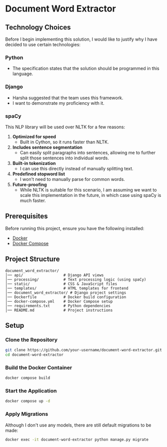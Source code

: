 # Document Word Extractor

## Technology Choices

Before I begin implementing this solution, I would like to justify why I have decided to use certain technologies:

### Python
- The specification states that the solution should be programmed in this language.

### Django
- Harsha suggested that the team uses this framework.
- I want to demonstrate my proficiency with it.

### spaCy
This NLP library will be used over NLTK for a few reasons:

1. **Optimized for speed**  
   - Built in Cython, so it runs faster than NLTK.
2. **Includes sentence segmentation**  
   - Can easily split paragraphs into sentences, allowing me to further split those sentences into individual words.
3. **Built-in tokenization**  
   - I can use this directly instead of manually splitting text.
4. **Predefined stopword list**  
   - I won't need to manually parse for common words.
5. **Future-proofing**  
   - While NLTK is suitable for this scenario, I am assuming we want to scale this implementation in the future, in which case using spaCy is much faster.

## Prerequisites

Before running this project, ensure you have the following installed:

- [Docker](https://docs.docker.com/get-docker/)
- [Docker Compose](https://docs.docker.com/compose/install/)

## Project Structure

```
document_word_extractor/
│── api/                  # Django API views
│── processing/           # Text processing logic (using spaCy)
│── static/               # CSS & JavaScript files
│── templates/            # HTML templates for frontend
│── document_word_extractor/ # Django project settings
│── Dockerfile            # Docker build configuration
│── docker-compose.yml    # Docker Compose setup
│── requirements.txt      # Python dependencies
│── README.md             # Project instructions
```

## Setup

### Clone the Repository

```sh
git clone https://github.com/your-username/document-word-extractor.git
cd document-word-extractor
```

### Build the Docker Container

```sh
docker compose build
```

### Start the Application

```sh
docker compose up -d
```

### Apply Migrations

Although I don't use any models, there are still default migrations to be made:

```sh
docker exec -it document-word-extractor python manage.py migrate
```

